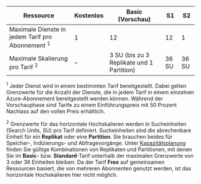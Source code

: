 Ressource|Kostenlos|Basic (Vorschau)|S1|S2
---|---|---|---|----
Maximale Dienste in jedem Tarif pro Abonnement <sup>1</sup>|1 |12 |12 |1
Maximale Skalierung pro Tarif <sup>2</sup>|–|3 SU (bis zu 3 Replikate und 1 Partition)|36 SU|36 SU  

<sup>1</sup> Jeder Dienst wird in einem bestimmten Tarif bereitgestellt. Dabei gelten Grenzwerte für die Anzahl der Dienste, die in jedem Tarif in einem einzelnen Azure-Abonnement bereitgestellt werden können. Während der Vorschauphase sind Tarife zu einem Einführungspreis mit 50 Prozent Nachlass auf den vollen Preis erhältlich.

<sup>2</sup> Grenzwerte für das horizontale Hochskalieren werden in Sucheinheiten (Search Units, SU) pro Tarif definiert. Sucheinheiten sind die abrechenbare Einheit für ein **Replikat** oder eine **Partition**. Sie brauchen beides für Speicher-, Indizierungs- und Abfragevorgänge. Unter [Kapazitätsplanung](../articles/search/search-capacity-planning.md) finden Sie gültige Kombinationen von Replikaten und Partitionen, mit denen Sie im **Basic**- bzw. **Standard**-Tarif unterhalb der maximalen Grenzwerte von 3 oder 36 Einheiten bleiben. Da der Tarif **Free** auf gemeinsamen Ressourcen basiert, die von mehreren Abonnenten genutzt werden, ist das horizontale Hochskalieren hier nicht möglich.

<!---HONumber=AcomDC_0601_2016-->